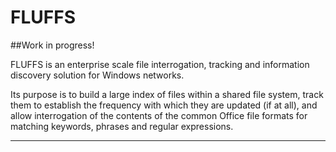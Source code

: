 FLUFFS
==========
##Work in progress!

FLUFFS is an enterprise scale file interrogation, tracking and information discovery solution for Windows networks.

Its purpose is to build a large index of files within a shared file system, track them to establish the frequency with which they are updated (if at all), and allow interrogation of the contents of the common Office file formats for matching keywords, phrases and regular expressions.

----------
